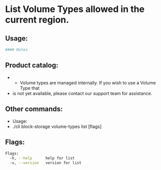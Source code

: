 # List Volume Types allowed in the current region.

## Usage:
```bash
#### Notes
```

## Product catalog:
- - Volume types are managed internally. If you wish to use a Volume Type that
- is not yet available, please contact our support team for assistance.

## Other commands:
- Usage:
- ./cli block-storage volume-types list [flags]

## Flags:
```bash
Flags:
  -h, --help      help for list
  -v, --version   version for list
```

